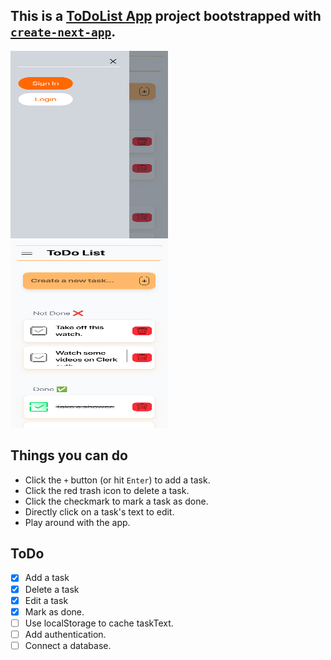 ## This is a [ToDoList App](https://t0d0-list-app.vercel.app/) project bootstrapped with [`create-next-app`](https://github.com/vercel/next.js/tree/canary/packages/create-next-app).


<img src='./imgs/app-with-sidebar.png' width='50%' height='300px' />
<br/>
<img src='./imgs/app-main-page.png' width='50%' height='300px' />

## Things you can do
- Click the `+` button (or hit `Enter`) to add a task.
- Click the red trash icon to delete a task.
- Click the checkmark to mark a task as done.
- Directly click on a task's text to edit.
- Play around with the app.

## ToDo
- [x] Add a task
- [x] Delete a task
- [x] Edit a task
- [x] Mark as done.
- [ ] Use localStorage to cache taskText.
- [ ] Add authentication.
- [ ] Connect a database. 